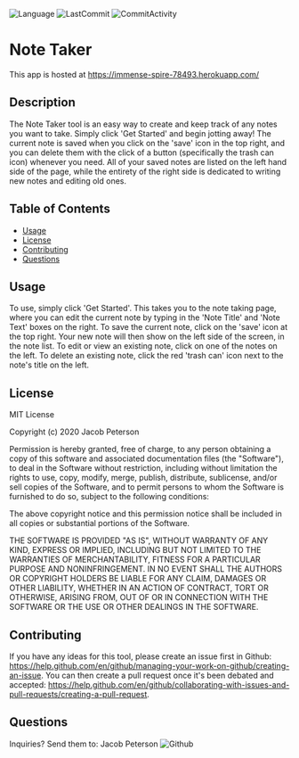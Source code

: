 ![Language](https://img.shields.io/badge/language-javascript-blue) ![LastCommit](https://img.shields.io/github/last-commit/Bounty556/NoteTaker?style=flat-square) ![CommitActivity](https://img.shields.io/github/commit-activity/m/Bounty556/NoteTaker)

# Note Taker

This app is hosted at https://immense-spire-78493.herokuapp.com/

## Description
The Note Taker tool is an easy way to create and keep track of any notes you want to take. Simply click 'Get Started' and begin jotting away! The current note is saved when you click on the 'save' icon in the top right, and you can delete them with the click of a button (specifically the trash can icon) whenever you need. All of your saved notes are listed on the left hand side of the page, while the entirety of the right side is dedicated to writing new notes and editing old ones.

## Table of Contents
- [Usage](#usage)
- [License](#license)
- [Contributing](#contributing)
- [Questions](#questions)

## Usage
To use, simply click 'Get Started'. This takes you to the note taking page, where you can edit the current note by typing in the 'Note Title' and 'Note Text' boxes on the right. To save the current note, click on the 'save' icon at the top right. Your new note will then show on the left side of the screen, in the note list. To edit or view an existing note, click on one of the notes on the left. To delete an existing note, click the red 'trash can' icon next to the note's title on the left.

## License
MIT License

Copyright (c) 2020 Jacob Peterson

Permission is hereby granted, free of charge, to any person obtaining a copy
of this software and associated documentation files (the "Software"), to deal
in the Software without restriction, including without limitation the rights
to use, copy, modify, merge, publish, distribute, sublicense, and/or sell
copies of the Software, and to permit persons to whom the Software is
furnished to do so, subject to the following conditions:

The above copyright notice and this permission notice shall be included in all
copies or substantial portions of the Software.

THE SOFTWARE IS PROVIDED "AS IS", WITHOUT WARRANTY OF ANY KIND, EXPRESS OR
IMPLIED, INCLUDING BUT NOT LIMITED TO THE WARRANTIES OF MERCHANTABILITY,
FITNESS FOR A PARTICULAR PURPOSE AND NONINFRINGEMENT. IN NO EVENT SHALL THE
AUTHORS OR COPYRIGHT HOLDERS BE LIABLE FOR ANY CLAIM, DAMAGES OR OTHER
LIABILITY, WHETHER IN AN ACTION OF CONTRACT, TORT OR OTHERWISE, ARISING FROM,
OUT OF OR IN CONNECTION WITH THE SOFTWARE OR THE USE OR OTHER DEALINGS IN THE
SOFTWARE.

## Contributing
If you have any ideas for this tool, please create an issue first in Github: https://help.github.com/en/github/managing-your-work-on-github/creating-an-issue. You can then create a pull request once it's been debated and accepted: https://help.github.com/en/github/collaborating-with-issues-and-pull-requests/creating-a-pull-request.

## Questions
Inquiries? Send them to: Jacob Peterson ![Github](https://avatars1.githubusercontent.com/u/12930451?v=4&s=32)
